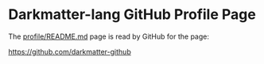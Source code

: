 # Darkmatter-lang GitHub Profile Page

The [profile/README.md](profile/README.md) page is read by GitHub for the page:

https://github.com/darkmatter-github
